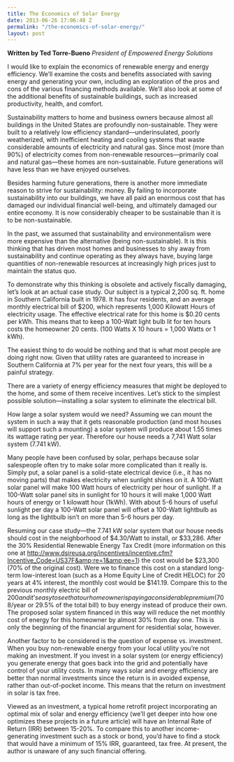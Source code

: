 ```yaml
---
title: The Economics of Solar Energy
date: 2013-06-26 17:06:48 Z
permalink: "/the-economics-of-solar-energy/"
layout: post
---
```


<strong>Written by Ted Torre-Bueno</strong>
<em>President of Empowered Energy Solutions</em>

I would like to explain the economics of renewable energy and energy efficiency. We’ll examine the costs and benefits associated with saving energy and generating your own, including an exploration of the pros and cons of the various financing methods available. We’ll also look at some of the additional benefits of sustainable buildings, such as increased productivity, health, and comfort.

Sustainability matters to home and business owners because almost all buildings in the United States are profoundly non-sustainable. They were built to a relatively low efficiency standard—underinsulated, poorly weatherized, with inefficient heating and cooling systems that waste considerable amounts of electricity and natural gas. Since most (more than 90%) of electricity comes from non-renewable resources—primarily coal and natural gas—these homes are non-sustainable. Future generations will have less than we have enjoyed ourselves. 

Besides harming future generations, there is another more immediate reason to strive for sustainability: money. By failing to incorporate sustainability into our buildings, we have all paid an enormous cost that has damaged our individual financial well-being, and ultimately damaged our entire economy. It is now considerably cheaper to be sustainable than it is to be non-sustainable.

In the past, we assumed that sustainability and environmentalism were more expensive than the alternative (being non-sustainable). It is this thinking that has driven most homes and businesses to shy away from sustainability and continue operating as they always have, buying large quantities of non-renewable resources at increasingly high prices just to maintain the status quo.

To demonstrate why this thinking is obsolete and actively fiscally damaging, let’s look at an actual case study. Our subject is a typical 2,200 sq. ft. home in Southern California built in 1978. It has four residents, and an average monthly electrical bill of $200, which represents 1,000 Kilowatt Hours of electricity usage. The effective electrical rate for this home is $0.20 cents per kWh. This means that to keep a 100-Watt light bulb lit for ten hours costs the homeowner 20 cents. (100 Watts X 10 hours = 1,000 Watts or 1 kWh).

The easiest thing to do would be nothing and that is what most people are doing right now. Given that utility rates are guaranteed to increase in Southern California at 7% per year for the next four years, this will be a painful strategy.

There are a variety of energy efficiency measures that might be deployed to the home, and some of them receive incentives. Let’s stick to the simplest possible solution—installing a solar system to eliminate the electrical bill.

How large a solar system would we need? Assuming we can mount the system in such a way that it gets reasonable production (and most houses will support such a mounting) a solar system will produce about 1.55 times its wattage rating per year. Therefore our house needs a 7,741 Watt solar system (7.741 kW).

Many people have been confused by solar, perhaps because solar salespeople often try to make solar more complicated than it really is. Simply put, a solar panel is a solid-state electrical device (i.e., it has no moving parts) that makes electricity when sunlight shines on it. A 100-Watt solar panel will make 100 Watt hours of electricity per hour of sunlight. If a 100-Watt solar panel sits in sunlight for 10 hours it will make 1,000 Watt hours of energy or 1 kilowatt hour (1kWh). With about 5-6 hours of useful sunlight per day a 100-Watt solar panel will offset a 100-Watt lightbulb as long as the lightbulb isn’t on more than 5-6 hours per day.

Resuming our case study—the 7.741 kW solar system that our house needs should cost in the neighborhood of $4.30/Watt to install, or $33,286. After the 30% Residential Renewable Energy Tax Credit (more information on this one at <a href="http://www.dsireusa.org/incentives/incentive.cfm?Incentive_Code=US37F&amp;re=1&amp;ee=1">http://www.dsireusa.org/incentives/incentive.cfm?Incentive_Code=US37F&amp;re=1&amp;ee=1</a>) the cost would be $23,300 (70% of the original cost). Were we to finance this cost on a standard long-term low-interest loan (such as a Home Equity Line of Credit HELOC) for 20 years at 4% interest, the monthly cost would be $141.19. Compare this to the previous monthly electric bill of $200 and it’s easy to see that our homeowner is paying a considerable premium ($708/year or 29.5% of the total bill) to buy energy instead of produce their own. The proposed solar system financed in this way will reduce the net monthly cost of energy for this homeowner by almost 30% from day one. This is only the beginning of the financial argument for residential solar, however.

Another factor to be considered is the question of expense vs. investment. When you buy non-renewable energy from your local utility you’re not making an investment. If you invest in a solar system (or energy efficiency) you generate energy that goes back into the grid and potentially have control of your utility costs. In many ways solar and energy efficiency are better than normal investments since the return is in avoided expense, rather than out-of-pocket income. This means that the return on investment in solar is tax free.

Viewed as an investment, a typical home retrofit project incorporating an optimal mix of solar and energy efficiency (we’ll get deeper into how one optimizes these projects in a future article) will have an Internal Rate of Return (IRR) between 15-20%. To compare this to another income-generating investment such as a stock or bond, you’d have to find a stock that would have a minimum of 15% IRR, guaranteed, tax free. At present, the author is unaware of any such financial offering.
